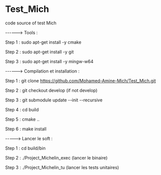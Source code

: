 # Test_Mich
code source of test Mich


------> Tools :

Step 1 : sudo apt-get install -y cmake

Step 2 : sudo apt-get install -y git

Step 3 : sudo apt-get install -y mingw-w64


------> Compilation et installation :

Step 1 : git clone https://github.com/Mohamed-Amine-Mich/Test_Mich.git

Step 2 : git checkout develop (if not develop)

Step 3 : git submodule update --init --recursive

Step 4 : cd build

Step 5 : cmake ..

Step 6 : make install



-----> Lancer le soft : 

Step 1 : cd build/bin

Step 2 : ./Project_Michelin_exec (lancer le binaire)

Step 3 : ./Project_Michelin_tu (lancer les tests unitaires)
